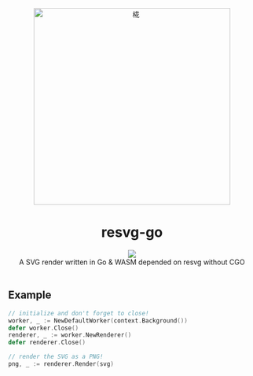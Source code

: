 <div align="center">
  <img src=".github/hua_nobg_512.gif" alt="椛" width = "400">
  <br>

  <h1>resvg-go</h1>
  <img src="https://counter.seku.su/cmoe?name=resvgo&theme=r34" /><br>
  A SVG render written in Go & WASM depended on resvg without CGO<br><br>
  
</div>


## Example

```go
// initialize and don't forget to close!
worker, _ := NewDefaultWorker(context.Background())
defer worker.Close()
renderer, _ := worker.NewRenderer()
defer renderer.Close()

// render the SVG as a PNG!
png, _ := renderer.Render(svg)
```
